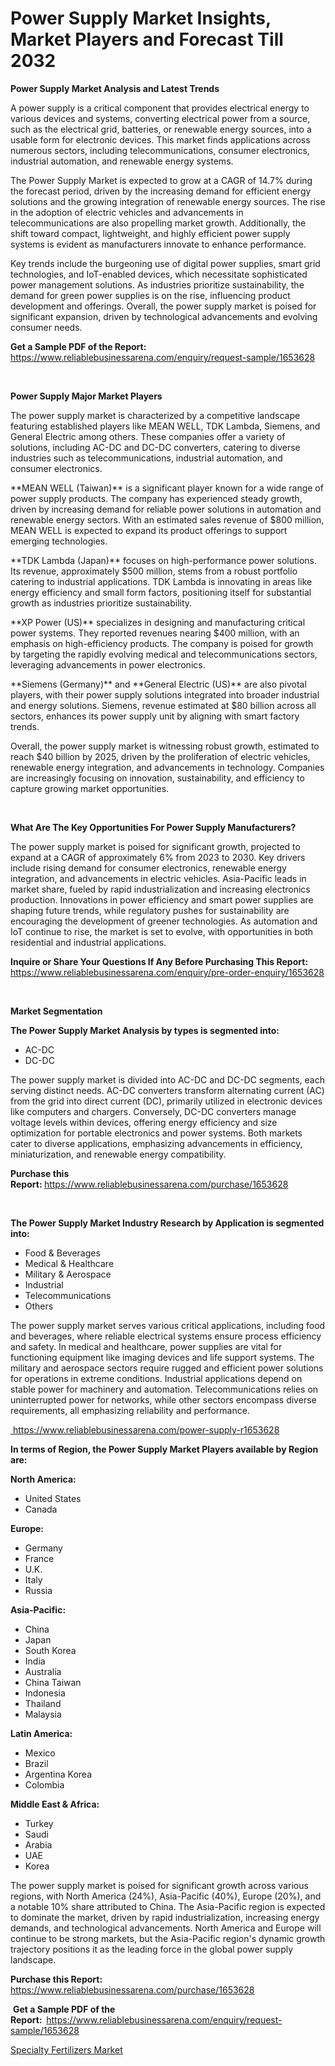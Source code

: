 <p><h1>Power Supply Market Insights, Market Players and Forecast Till 2032</h1></p><p><strong>Power Supply Market Analysis and Latest Trends</strong></p>
<p><p>A power supply is a critical component that provides electrical energy to various devices and systems, converting electrical power from a source, such as the electrical grid, batteries, or renewable energy sources, into a usable form for electronic devices. This market finds applications across numerous sectors, including telecommunications, consumer electronics, industrial automation, and renewable energy systems.</p><p>The Power Supply Market is expected to grow at a CAGR of 14.7% during the forecast period, driven by the increasing demand for efficient energy solutions and the growing integration of renewable energy sources. The rise in the adoption of electric vehicles and advancements in telecommunications are also propelling market growth. Additionally, the shift toward compact, lightweight, and highly efficient power supply systems is evident as manufacturers innovate to enhance performance.</p><p>Key trends include the burgeoning use of digital power supplies, smart grid technologies, and IoT-enabled devices, which necessitate sophisticated power management solutions. As industries prioritize sustainability, the demand for green power supplies is on the rise, influencing product development and offerings. Overall, the power supply market is poised for significant expansion, driven by technological advancements and evolving consumer needs.</p></p>
<p><strong>Get a Sample PDF of the Report:&nbsp;</strong> <a href="https://www.reliablebusinessarena.com/enquiry/request-sample/1653628?utm_campaign=2206&utm_medium=2&utm_source=Github&utm_content=ia&utm_term=05032025&utm_id=power-supply">https://www.reliablebusinessarena.com/enquiry/request-sample/1653628</a></p>
<p>&nbsp;</p>
<p><strong>Power Supply Major Market Players</strong></p>
<p><p>The power supply market is characterized by a competitive landscape featuring established players like MEAN WELL, TDK Lambda, Siemens, and General Electric among others. These companies offer a variety of solutions, including AC-DC and DC-DC converters, catering to diverse industries such as telecommunications, industrial automation, and consumer electronics.</p><p>**MEAN WELL (Taiwan)** is a significant player known for a wide range of power supply products. The company has experienced steady growth, driven by increasing demand for reliable power solutions in automation and renewable energy sectors. With an estimated sales revenue of $800 million, MEAN WELL is expected to expand its product offerings to support emerging technologies.</p><p>**TDK Lambda (Japan)** focuses on high-performance power solutions. Its revenue, approximately $500 million, stems from a robust portfolio catering to industrial applications. TDK Lambda is innovating in areas like energy efficiency and small form factors, positioning itself for substantial growth as industries prioritize sustainability.</p><p>**XP Power (US)** specializes in designing and manufacturing critical power systems. They reported revenues nearing $400 million, with an emphasis on high-efficiency products. The company is poised for growth by targeting the rapidly evolving medical and telecommunications sectors, leveraging advancements in power electronics.</p><p>**Siemens (Germany)** and **General Electric (US)** are also pivotal players, with their power supply solutions integrated into broader industrial and energy solutions. Siemens, revenue estimated at $80 billion across all sectors, enhances its power supply unit by aligning with smart factory trends.</p><p>Overall, the power supply market is witnessing robust growth, estimated to reach $40 billion by 2025, driven by the proliferation of electric vehicles, renewable energy integration, and advancements in technology. Companies are increasingly focusing on innovation, sustainability, and efficiency to capture growing market opportunities.</p></p>
<p>&nbsp;</p>
<p><strong>What Are The Key Opportunities For Power Supply Manufacturers?</strong></p>
<p><p>The power supply market is poised for significant growth, projected to expand at a CAGR of approximately 6% from 2023 to 2030. Key drivers include rising demand for consumer electronics, renewable energy integration, and advancements in electric vehicles. Asia-Pacific leads in market share, fueled by rapid industrialization and increasing electronics production. Innovations in power efficiency and smart power supplies are shaping future trends, while regulatory pushes for sustainability are encouraging the development of greener technologies. As automation and IoT continue to rise, the market is set to evolve, with opportunities in both residential and industrial applications.</p></p>
<p><strong>Inquire or Share Your Questions If Any Before Purchasing This Report:</strong> <a href="https://www.reliablebusinessarena.com/enquiry/pre-order-enquiry/1653628?utm_campaign=2206&utm_medium=2&utm_source=Github&utm_content=ia&utm_term=05032025&utm_id=power-supply">https://www.reliablebusinessarena.com/enquiry/pre-order-enquiry/1653628</a></p>
<p>&nbsp;</p>
<p><strong>Market Segmentation</strong></p>
<p><strong>The Power Supply Market Analysis by types is segmented into:</strong></p>
<p><ul><li>AC-DC</li><li>DC-DC</li></ul></p>
<p><p>The power supply market is divided into AC-DC and DC-DC segments, each serving distinct needs. AC-DC converters transform alternating current (AC) from the grid into direct current (DC), primarily utilized in electronic devices like computers and chargers. Conversely, DC-DC converters manage voltage levels within devices, offering energy efficiency and size optimization for portable electronics and power systems. Both markets cater to diverse applications, emphasizing advancements in efficiency, miniaturization, and renewable energy compatibility.</p></p>
<p><strong>Purchase this Report:&nbsp;</strong><a href="https://www.reliablebusinessarena.com/purchase/1653628?utm_campaign=2206&utm_medium=2&utm_source=Github&utm_content=ia&utm_term=05032025&utm_id=power-supply">https://www.reliablebusinessarena.com/purchase/1653628</a></p>
<p>&nbsp;</p>
<p><strong>The Power Supply Market Industry Research by Application is segmented into:</strong></p>
<p><ul><li>Food & Beverages</li><li>Medical & Healthcare</li><li>Military & Aerospace</li><li>Industrial</li><li>Telecommunications</li><li>Others</li></ul></p>
<p><p>The power supply market serves various critical applications, including food and beverages, where reliable electrical systems ensure process efficiency and safety. In medical and healthcare, power supplies are vital for functioning equipment like imaging devices and life support systems. The military and aerospace sectors require rugged and efficient power solutions for operations in extreme conditions. Industrial applications depend on stable power for machinery and automation. Telecommunications relies on uninterrupted power for networks, while other sectors encompass diverse requirements, all emphasizing reliability and performance.</p></p>
<p><a href="https://www.reliablebusinessarena.com/power-supply-r1653628?utm_campaign=2206&utm_medium=2&utm_source=Github&utm_content=ia&utm_term=05032025&utm_id=power-supply">&nbsp;https://www.reliablebusinessarena.com/power-supply-r1653628</a></p>
<p><strong>In terms of Region, the Power Supply Market Players available by Region are:</strong></p>
<p>
    <p> <strong> North America: </strong>
        <ul>
            <li>United States</li>
            <li>Canada</li>
        </ul>
        </p> 
    <p> <strong> Europe: </strong>
        <ul>
            <li>Germany</li>
            <li>France</li>
            <li>U.K.</li>
            <li>Italy</li>
            <li>Russia</li>
        </ul>
        </p> 
    <p> <strong> Asia-Pacific: </strong>
        <ul>
            <li>China</li>
            <li>Japan</li>
            <li>South Korea</li>
            <li>India</li>
            <li>Australia</li>
            <li>China Taiwan</li>
            <li>Indonesia</li>
            <li>Thailand</li>
            <li>Malaysia</li>
        </ul>
        </p> 
    <p> <strong> Latin America: </strong>
        <ul>
            <li>Mexico</li>
            <li>Brazil</li>
            <li>Argentina Korea</li>
            <li>Colombia</li>
        </ul>
        </p> 
    <p> <strong> Middle East & Africa: </strong>
        <ul>
            <li>Turkey</li>
            <li>Saudi</li>
            <li>Arabia</li>
            <li>UAE</li>
            <li>Korea</li>
        </ul>
    </p>
    </p>
<p><p>The power supply market is poised for significant growth across various regions, with North America (24%), Asia-Pacific (40%), Europe (20%), and a notable 10% share attributed to China. The Asia-Pacific region is expected to dominate the market, driven by rapid industrialization, increasing energy demands, and technological advancements. North America and Europe will continue to be strong markets, but the Asia-Pacific region's dynamic growth trajectory positions it as the leading force in the global power supply landscape.</p></p>
<p><strong>Purchase this Report: </strong><a href="https://www.reliablebusinessarena.com/purchase/1653628?utm_campaign=2206&utm_medium=2&utm_source=Github&utm_content=ia&utm_term=05032025&utm_id=power-supply">https://www.reliablebusinessarena.com/purchase/1653628</a></p>
<p>&nbsp;<strong>Get a Sample PDF of the Report:&nbsp;&nbsp;</strong><a href="https://www.reliablebusinessarena.com/enquiry/request-sample/1653628?utm_campaign=2206&utm_medium=2&utm_source=Github&utm_content=ia&utm_term=05032025&utm_id=power-supply">https://www.reliablebusinessarena.com/enquiry/request-sample/1653628</a></p>
<p><strong></strong></p>
<p><p><a href="https://github.com/joannesouthgate/Market-Research-Report-List-5/blob/main/specialty-fertilizers-market.md?utm_campaign=2206&utm_medium=2&utm_source=Github&utm_content=ia&utm_term=05032025&utm_id=power-supply">Specialty Fertilizers Market</a></p></p>